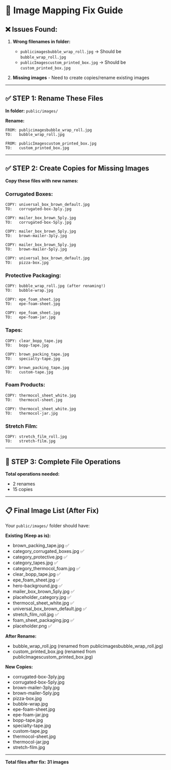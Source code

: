 # 🔧 Image Mapping Fix Guide

## ❌ Issues Found:

1. **Wrong filenames in folder:**
   - `publicimagesbubble_wrap_roll.jpg` → Should be `bubble_wrap_roll.jpg`
   - `publicImagescustom_printed_box.jpg` → Should be `custom_printed_box.jpg`

2. **Missing images** - Need to create copies/rename existing images

---

## ✅ STEP 1: Rename These Files

**In folder:** `public/images/`

**Rename:**
```
FROM: publicimagesbubble_wrap_roll.jpg
TO:   bubble_wrap_roll.jpg

FROM: publicImagescustom_printed_box.jpg  
TO:   custom_printed_box.jpg
```

---

## ✅ STEP 2: Create Copies for Missing Images

**Copy these files with new names:**

### Corrugated Boxes:
```
COPY: universal_box_brown_default.jpg
TO:   corrugated-box-3ply.jpg

COPY: mailer_box_brown_5ply.jpg
TO:   corrugated-box-5ply.jpg

COPY: mailer_box_brown_5ply.jpg
TO:   brown-mailer-3ply.jpg

COPY: mailer_box_brown_5ply.jpg
TO:   brown-mailer-5ply.jpg

COPY: universal_box_brown_default.jpg
TO:   pizza-box.jpg
```

### Protective Packaging:
```
COPY: bubble_wrap_roll.jpg (after renaming!)
TO:   bubble-wrap.jpg

COPY: epe_foam_sheet.jpg
TO:   epe-foam-sheet.jpg

COPY: epe_foam_sheet.jpg
TO:   epe-foam-jar.jpg
```

### Tapes:
```
COPY: clear_bopp_tape.jpg
TO:   bopp-tape.jpg

COPY: brown_packing_tape.jpg
TO:   specialty-tape.jpg

COPY: brown_packing_tape.jpg
TO:   custom-tape.jpg
```

### Foam Products:
```
COPY: thermocol_sheet_white.jpg
TO:   thermocol-sheet.jpg

COPY: thermocol_sheet_white.jpg
TO:   thermocol-jar.jpg
```

### Stretch Film:
```
COPY: stretch_film_roll.jpg
TO:   stretch-film.jpg
```

---

## 🎯 STEP 3: Complete File Operations

**Total operations needed:**
- 2 renames
- 15 copies

---

## 📋 Final Image List (After Fix)

Your `public/images/` folder should have:

**Existing (Keep as is):**
- brown_packing_tape.jpg ✅
- category_corrugated_boxes.jpg ✅
- category_protective.jpg ✅
- category_tapes.jpg ✅
- category_thermocol_foam.jpg ✅
- clear_bopp_tape.jpg ✅
- epe_foam_sheet.jpg ✅
- hero-background.jpg ✅
- mailer_box_brown_5ply.jpg ✅
- placeholder_category.jpg ✅
- thermocol_sheet_white.jpg ✅
- universal_box_brown_default.jpg ✅
- stretch_film_roll.jpg ✅
- foam_sheet_packaging.jpg ✅
- placeholder.png ✅

**After Rename:**
- bubble_wrap_roll.jpg (renamed from publicimagesbubble_wrap_roll.jpg)
- custom_printed_box.jpg (renamed from publicImagescustom_printed_box.jpg)

**New Copies:**
- corrugated-box-3ply.jpg
- corrugated-box-5ply.jpg
- brown-mailer-3ply.jpg
- brown-mailer-5ply.jpg
- pizza-box.jpg
- bubble-wrap.jpg
- epe-foam-sheet.jpg
- epe-foam-jar.jpg
- bopp-tape.jpg
- specialty-tape.jpg
- custom-tape.jpg
- thermocol-sheet.jpg
- thermocol-jar.jpg
- stretch-film.jpg

---

**Total files after fix: 31 images**
